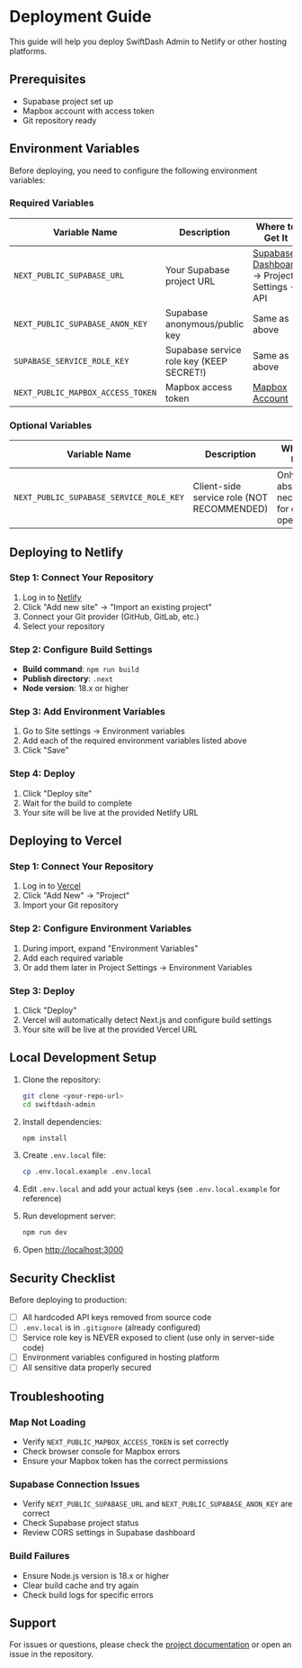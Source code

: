 # Deployment Guide

This guide will help you deploy SwiftDash Admin to Netlify or other hosting platforms.

## Prerequisites

- Supabase project set up
- Mapbox account with access token
- Git repository ready

## Environment Variables

Before deploying, you need to configure the following environment variables:

### Required Variables

| Variable Name | Description | Where to Get It |
|--------------|-------------|-----------------|
| `NEXT_PUBLIC_SUPABASE_URL` | Your Supabase project URL | [Supabase Dashboard](https://app.supabase.com) → Project Settings → API |
| `NEXT_PUBLIC_SUPABASE_ANON_KEY` | Supabase anonymous/public key | Same as above |
| `SUPABASE_SERVICE_ROLE_KEY` | Supabase service role key (KEEP SECRET!) | Same as above |
| `NEXT_PUBLIC_MAPBOX_ACCESS_TOKEN` | Mapbox access token | [Mapbox Account](https://account.mapbox.com/access-tokens/) |

### Optional Variables

| Variable Name | Description | When to Use |
|--------------|-------------|-------------|
| `NEXT_PUBLIC_SUPABASE_SERVICE_ROLE_KEY` | Client-side service role (NOT RECOMMENDED) | Only if absolutely necessary for client operations |

## Deploying to Netlify

### Step 1: Connect Your Repository

1. Log in to [Netlify](https://www.netlify.com/)
2. Click "Add new site" → "Import an existing project"
3. Connect your Git provider (GitHub, GitLab, etc.)
4. Select your repository

### Step 2: Configure Build Settings

- **Build command**: `npm run build`
- **Publish directory**: `.next`
- **Node version**: 18.x or higher

### Step 3: Add Environment Variables

1. Go to Site settings → Environment variables
2. Add each of the required environment variables listed above
3. Click "Save"

### Step 4: Deploy

1. Click "Deploy site"
2. Wait for the build to complete
3. Your site will be live at the provided Netlify URL

## Deploying to Vercel

### Step 1: Connect Your Repository

1. Log in to [Vercel](https://vercel.com/)
2. Click "Add New" → "Project"
3. Import your Git repository

### Step 2: Configure Environment Variables

1. During import, expand "Environment Variables"
2. Add each required variable
3. Or add them later in Project Settings → Environment Variables

### Step 3: Deploy

1. Click "Deploy"
2. Vercel will automatically detect Next.js and configure build settings
3. Your site will be live at the provided Vercel URL

## Local Development Setup

1. Clone the repository:
   ```bash
   git clone <your-repo-url>
   cd swiftdash-admin
   ```

2. Install dependencies:
   ```bash
   npm install
   ```

3. Create `.env.local` file:
   ```bash
   cp .env.local.example .env.local
   ```

4. Edit `.env.local` and add your actual keys (see `.env.local.example` for reference)

5. Run development server:
   ```bash
   npm run dev
   ```

6. Open [http://localhost:3000](http://localhost:3000)

## Security Checklist

Before deploying to production:

- [ ] All hardcoded API keys removed from source code
- [ ] `.env.local` is in `.gitignore` (already configured)
- [ ] Service role key is NEVER exposed to client (use only in server-side code)
- [ ] Environment variables configured in hosting platform
- [ ] All sensitive data properly secured

## Troubleshooting

### Map Not Loading

- Verify `NEXT_PUBLIC_MAPBOX_ACCESS_TOKEN` is set correctly
- Check browser console for Mapbox errors
- Ensure your Mapbox token has the correct permissions

### Supabase Connection Issues

- Verify `NEXT_PUBLIC_SUPABASE_URL` and `NEXT_PUBLIC_SUPABASE_ANON_KEY` are correct
- Check Supabase project status
- Review CORS settings in Supabase dashboard

### Build Failures

- Ensure Node.js version is 18.x or higher
- Clear build cache and try again
- Check build logs for specific errors

## Support

For issues or questions, please check the [project documentation](./README.md) or open an issue in the repository.
